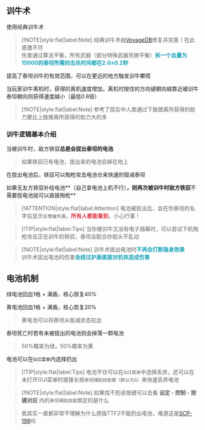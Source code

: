 ## 训牛术

使用经典训牛术

> [!NOTE|style:flat|label:Note]
> 经典训牛术由[VoyageDB](https://github.com/DBmaoha)修复并完善！在此感激不尽<br/>
> 伤害通过算法平衡，所有武器（部分特殊武器另做平衡）<strong><font color="#17a2b8">拆一个血量为15000的泰坦所需的击杀时间都在2.0±0.2秒</font></strong>

提高了泰坦训牛的有效范围，可以在更远的地方触发训牛攀爬

当玩家训牛离机时，获得的离机速度增加，离机时按住的方向键朝向越靠近被训牛泰坦朝向则获得速度越小（最低0.6倍）

> [!NOTE|style:flat|label:Note]
> 参考了现实中人类通过下肢蹬离所获得的助力要比上肢推离所获得的助力大的多

### 训牛逻辑基本介绍

当被训牛时，敌方铁驭**总是会拔出泰坦的电池**

> 如果铁驭已有电池，拔出来的电池会掉在地上

在拔出电池后，铁驭可以掏枪攻击电池仓来快速的毁减泰坦

如果无友方铁驭补给电池**（自己拿电池上机不行）**，则再次被训牛时敌方铁驭**不需要拔电池就可以直接掏枪**

> [!ATTENTION|style:flat|label:Attention]
> 电池被拔出后，会在你泰坦的名字后显示`反應爐外漏`，<strong><font color="#dc3545">所有人都能看到</font></strong>，小心行事！

> [!TIP|style:flat|label:Tips]
> 当你被训牛又没有电子烟幕时，可以尝试下机掏枪攻击正在训牛的铁驭，泰坦会配合你低头不乱动

> [!NOTE|style:flat|label:Note]
> 训牛术拔出电池时<strong><font color="#17a2b8">不再会打断隐身效果</font></strong><br/>
> 训牛术拔出电池的伤害<strong><font color="#17a2b8">会绕过护盾直接对机体造成伤害</font></strong>

## 电池机制

绿电池回血1格 + 满盾，核心恢复40%

黄电池回血1格 + 满盾，核心恢复20%

> 黄电池可以将泰坦从毁减状态拉出

泰坦死亡时若有未被拔出的电池则会掉落一颗电池

> 50%概率为绿，50%概率为黄

电池可以在`GUI菜单`内选择扔出

> [!TIP|style:flat|label:Tips]
> 电池不仅可以在`GUI菜单`中选择丢弃，还可以在未打开GUI菜单时直接长按`泰坦辅助技能键（默认为G）`来快速丢弃电池

> [!NOTE|style:flat|label:Note]
> 如果找不到该按键可以去看 **设定 - 控制 - 按键对应** 内的`泰坦辅助技能`绑定的是什么

> 我其实一直都非常不理解为什么原版TTF2不能扔出电池，难道这是[SCP-198](https://scp-wiki-cn.wikidot.com/scp-198)吗